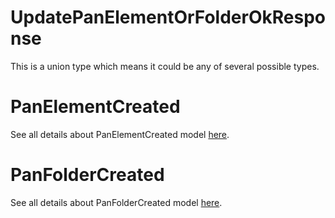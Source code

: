 # UpdatePanElementOrFolderOkResponse

This is a union type which means it could be any of several possible types.

# PanElementCreated

See all details about PanElementCreated model [here](PanElementCreated.md).

# PanFolderCreated

See all details about PanFolderCreated model [here](PanFolderCreated.md).

<!-- This file was generated by liblab | https://liblab.com/ -->
